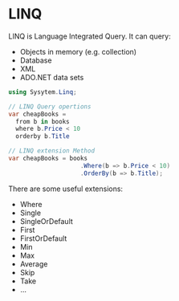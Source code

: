 # LINQ

LINQ is Language Integrated Query. It can query:

- Objects in memory (e.g. collection)
- Database
- XML
- ADO.NET data sets

```c#
using Sysytem.Linq;

// LINQ Query opertions
var cheapBooks =
  from b in books
  where b.Price < 10
  orderby b.Title

// LINQ extension Method
var cheapBooks = books
                    .Where(b => b.Price < 10)
                    .OrderBy(b => b.Title);
```

There are some useful extensions:

- Where
- Single
- SingleOrDefault
- First
- FirstOrDefault
- Min
- Max
- Average
- Skip
- Take
- ...

